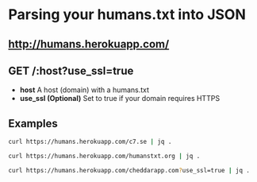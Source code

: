 # Parsing your humans.txt into JSON

## <http://humans.herokuapp.com/>

## GET /:host?use_ssl=true

- **host** A host (domain) with a humans.txt
- **use_ssl (Optional)** Set to true if your domain requires HTTPS

## Examples

```sh
curl https://humans.herokuapp.com/c7.se | jq .
```

```sh
curl https://humans.herokuapp.com/humanstxt.org | jq .
```

```sh
curl https://humans.herokuapp.com/cheddarapp.com?use_ssl=true | jq .
```
